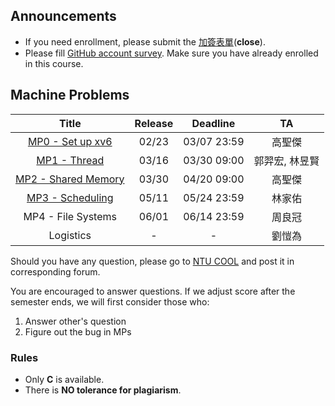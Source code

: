 ## Announcements
* If you need enrollment, please submit the [加簽表單](https://docs.google.com/forms/d/e/1FAIpQLSfHSWQM96YAqhzH2rc5nmdoRG9jkIIU7PWeuJNnRAzuBsxYtQ/viewform)(**close**).
* Please fill [GitHub account survey](https://docs.google.com/forms/d/e/1FAIpQLSfhC9EgGVVFL_03bdn1_F3OQA71CirCMYptzrsjL0SpGOaRoQ/viewform?usp=pp_url). Make sure you have already enrolled in this course.

## Machine Problems

| Title | Release | Deadline | TA |
| :-: | :-: | :-: | :-: |
| [MP0 - Set up xv6](./mp0.html) | 02/23 | 03/07 23:59 | 高聖傑 |
| [MP1 - Thread](./mp1.html) | 03/16 | 03/30 09:00 | 郭羿宏, 林昱賢 |
| [MP2 - Shared Memory](./mp2.html) | 03/30 | 04/20 09:00 | 高聖傑 |
| [MP3 - Scheduling](./mp3.html) | 05/11 | 05/24 23:59 | 林家佑 |
| MP4 - File Systems | 06/01 | 06/14 23:59 | 周良冠 |
| Logistics | - | - | 劉愷為 |


Should you have any question, please go to [NTU COOL](https://cool.ntu.edu.tw/courses/4549/discussion_topics) and post it in corresponding forum.

You are encouraged to answer questions. If we adjust score after the semester ends, we will first consider those who:
1. Answer other's question
2. Figure out the bug in MPs

### Rules
* Only **C** is available.
* There is **NO tolerance for plagiarism**.

